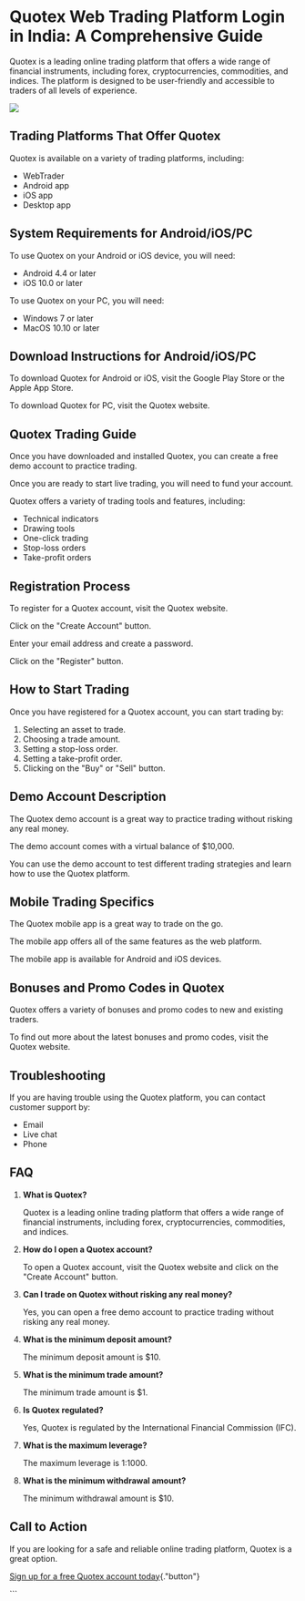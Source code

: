 # Quotex Web Trading Platform Login in India: A Comprehensive Guide

Quotex is a leading online trading platform that offers a wide range of
financial instruments, including forex, cryptocurrencies, commodities,
and indices. The platform is designed to be user-friendly and accessible
to traders of all levels of experience.

[![](https://static.quotex.io/files/3_en/300_250.jpg)](https://traff.sbs/brokerqxlid)

## Trading Platforms That Offer Quotex

Quotex is available on a variety of trading platforms, including:

-   WebTrader
-   Android app
-   iOS app
-   Desktop app

## System Requirements for Android/iOS/PC

To use Quotex on your Android or iOS device, you will need:

-   Android 4.4 or later
-   iOS 10.0 or later

To use Quotex on your PC, you will need:

-   Windows 7 or later
-   MacOS 10.10 or later

## Download Instructions for Android/iOS/PC

To download Quotex for Android or iOS, visit the Google Play Store or
the Apple App Store.

To download Quotex for PC, visit the Quotex website.

## Quotex Trading Guide

Once you have downloaded and installed Quotex, you can create a free
demo account to practice trading.

Once you are ready to start live trading, you will need to fund your
account.

Quotex offers a variety of trading tools and features, including:

-   Technical indicators
-   Drawing tools
-   One-click trading
-   Stop-loss orders
-   Take-profit orders

## Registration Process

To register for a Quotex account, visit the Quotex website.

Click on the "Create Account" button.

Enter your email address and create a password.

Click on the "Register" button.

## How to Start Trading

Once you have registered for a Quotex account, you can start trading by:

1.  Selecting an asset to trade.
2.  Choosing a trade amount.
3.  Setting a stop-loss order.
4.  Setting a take-profit order.
5.  Clicking on the "Buy" or "Sell" button.

## Demo Account Description

The Quotex demo account is a great way to practice trading without
risking any real money.

The demo account comes with a virtual balance of \$10,000.

You can use the demo account to test different trading strategies and
learn how to use the Quotex platform.

## Mobile Trading Specifics

The Quotex mobile app is a great way to trade on the go.

The mobile app offers all of the same features as the web platform.

The mobile app is available for Android and iOS devices.

## Bonuses and Promo Codes in Quotex

Quotex offers a variety of bonuses and promo codes to new and existing
traders.

To find out more about the latest bonuses and promo codes, visit the
Quotex website.

## Troubleshooting

If you are having trouble using the Quotex platform, you can contact
customer support by:

-   Email
-   Live chat
-   Phone

## FAQ

1.  **What is Quotex?**

    Quotex is a leading online trading platform that offers a wide range
    of financial instruments, including forex, cryptocurrencies,
    commodities, and indices.

2.  **How do I open a Quotex account?**

    To open a Quotex account, visit the Quotex website and click on the
    "Create Account" button.

3.  **Can I trade on Quotex without risking any real money?**

    Yes, you can open a free demo account to practice trading without
    risking any real money.

4.  **What is the minimum deposit amount?**

    The minimum deposit amount is \$10.

5.  **What is the minimum trade amount?**

    The minimum trade amount is \$1.

6.  **Is Quotex regulated?**

    Yes, Quotex is regulated by the International Financial Commission
    (IFC).

7.  **What is the maximum leverage?**

    The maximum leverage is 1:1000.

8.  **What is the minimum withdrawal amount?**

    The minimum withdrawal amount is \$10.

## Call to Action

If you are looking for a safe and reliable online trading platform,
Quotex is a great option.

[Sign up for a free Quotex account
today](\%22https://traff.sbs/brokerqxsignup\%22){."button"}

\`\`\`

